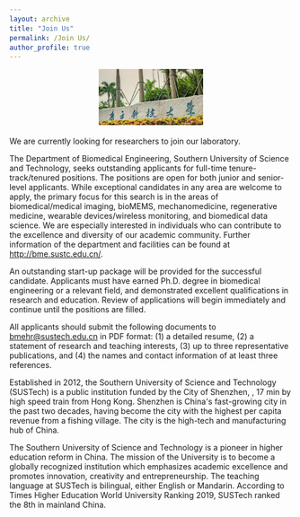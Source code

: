 ```yaml
---
layout: archive
title: "Join Us"
permalink: /Join Us/
author_profile: true
---
```


<div style="text-align: center">
<img src='/images/uni3.png' height="100px">
</div>

<br>
We are currently looking for researchers to join our laboratory.

The Department of Biomedical Engineering, Southern University of Science and Technology, seeks outstanding applicants for full-time tenure-track/tenured positions. The positions are open for both junior and senior-level applicants. While exceptional candidates in any area are welcome to apply, the primary focus for this search is in the areas of biomedical/medical imaging, bioMEMS, mechanomedicine, regenerative medicine, wearable devices/wireless monitoring, and biomedical data science. We are especially interested in individuals who can contribute to the excellence and diversity of our academic community. Further information of the department and facilities can be found at http://bme.sustc.edu.cn/.

 

An outstanding start-up package will be provided for the successful candidate. Applicants must have earned Ph.D. degree in biomedical engineering or a relevant field, and demonstrated excellent qualifications in research and education. Review of applications will begin immediately and continue until the positions are filled.

 

All applicants should submit the following documents to bmehr@sustech.edu.cn in PDF format: (1) a detailed resume, (2) a statement of research and teaching interests, (3) up to three representative publications, and (4) the names and contact information of at least three references.

 

Established in 2012, the Southern University of Science and Technology (SUSTech) is a public institution funded by the City of Shenzhen, , 17 min by high speed train from Hong Kong. Shenzhen is China's fast-growing city in the past two decades, having become the city with the highest per capita revenue from a fishing village. The city is the high-tech and manufacturing hub of China.

 

The Southern University of Science and Technology is a pioneer in higher education reform in China. The mission of the University is to become a globally recognized institution which emphasizes academic excellence and promotes innovation, creativity and entrepreneurship. The teaching language at SUSTech is bilingual, either English or Mandarin. According to Times Higher Education World University Ranking 2019, SUSTech ranked the 8th in mainland China.